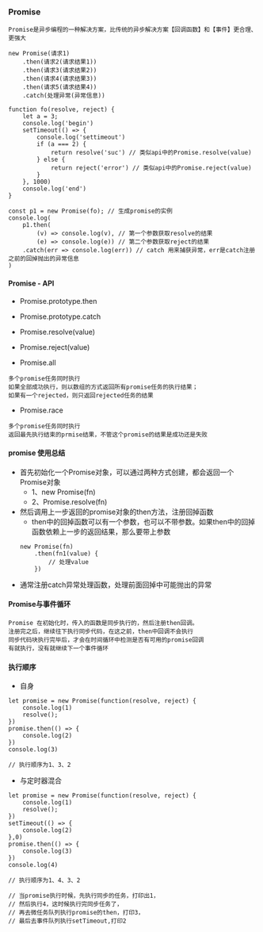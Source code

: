 ### Promise

```
Promise是异步编程的一种解决方案，比传统的异步解决方案【回调函数】和【事件】更合理、更强大
```

```
new Promise(请求1)
    .then(请求2(请求结果1))
    .then(请求3(请求结果2))
    .then(请求4(请求结果3))
    .then(请求5(请求结果4))
    .catch(处理异常(异常信息))
```

```
function fo(resolve, reject) {
    let a = 3;
    console.log('begin')
    setTimeout(() => {
        console.log('settimeout')
        if (a === 2) {
            return resolve('suc') // 类似api中的Promise.resolve(value)
        } else {
            return reject('error') // 类似api中的Promise.reject(value)
        }
    }, 1000)
    console.log('end')
}

const p1 = new Promise(fo); // 生成promise的实例
console.log(
    p1.then(
        (v) => console.log(v), // 第一个参数获取resolve的结果
        (e) => console.log(e)) // 第二个参数获取reject的结果
    .catch(err => console.log(err)) // catch 用来捕获异常，err是catch注册之前的回掉抛出的异常信息
)
```
#### Promise - API

- Promise.prototype.then
- Promise.prototype.catch
- Promise.resolve(value)
- Promise.reject(value)


- Promise.all
```
多个promise任务同时执行
如果全部成功执行，则以数组的方式返回所有promise任务的执行结果；
如果有一个rejected，则只返回rejected任务的结果
```

- Promise.race
```
多个promise任务同时执行
返回最先执行结束的prmise结果，不管这个promise的结果是成功还是失败
```

#### promise 使用总结

- 首先初始化一个Promise对象，可以通过两种方式创建，都会返回一个Promise对象
    - 1、new Promise(fn)
    - 2、Promise.resolve(fn)
- 然后调用上一步返回的promise对象的then方法，注册回掉函数
    - then中的回掉函数可以有一个参数，也可以不带参数。如果then中的回掉函数依赖上一步的返回结果，那么要带上参数
    ```
    new Promise(fn)
        .then(fn1(value) {
            // 处理value
        })
    ```
- 通常注册catch异常处理函数，处理前面回掉中可能抛出的异常


#### Promise与事件循环

```
Promise 在初始化时，传入的函数是同步执行的，然后注册then回调。
注册完之后，继续往下执行同步代码，在这之前，then中回调不会执行
同步代码块执行完毕后，才会在时间循环中检测是否有可用的promise回调
有就执行，没有就继续下一个事件循环
```

#### 执行顺序

- 自身

```
let promise = new Promise(function(resolve, reject) {
    console.log(1)
    resolve();
})
promise.then(() => {
    console.log(2)
})
console.log(3)

// 执行顺序为1、3、2
```

- 与定时器混合
```
let promise = new Promise(function(resolve, reject) {
    console.log(1)
    resolve();
})
setTimeout(() => {
    console.log(2)
},0)
promise.then(() => {
    console.log(3)
})
console.log(4)

// 执行顺序为1、4、3、2

// 当promise执行时候，先执行同步的任务，打印出1，
// 然后执行4，这时候执行完同步任务了，
// 再去微任务队列执行promise的then，打印3，
// 最后去事件队列执行setTimeout,打印2
```